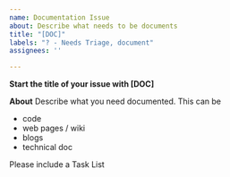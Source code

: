 ```yaml
---
name: Documentation Issue
about: Describe what needs to be documents
title: "[DOC]"
labels: "? - Needs Triage, document"
assignees: ''

---
```


**Start the title of your issue with [DOC]**

**About**
Describe what you need documented.  This can be
* code
* web pages / wiki
* blogs
* technical doc

Please include a Task List
